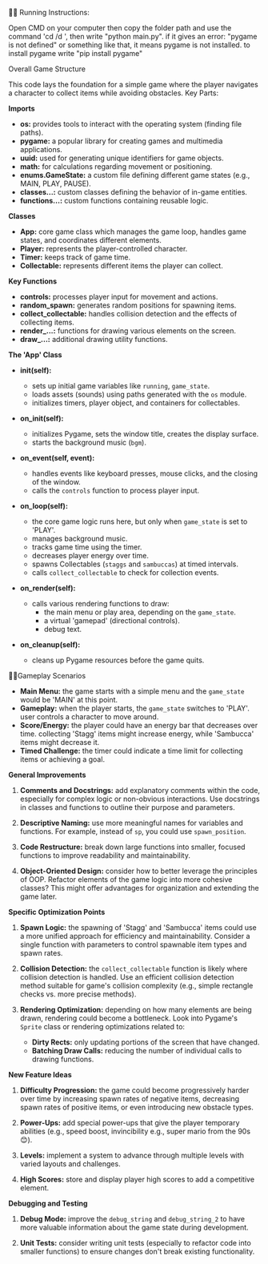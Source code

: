 🤹‍♀️ Running Instructions: 

Open CMD on your computer
then copy the folder path
and use the command 'cd /d <game folder path here>',
then write "python main.py".
if it gives an error: "pygame is not defined" or something like that, it means pygame is not installed.
to install pygame write "pip install pygame" 

Overall Game Structure

This code lays the foundation for a simple game where the player navigates a character to collect items while avoiding obstacles.
Key Parts:

**Imports**
* **os:** provides tools to interact with the operating system (finding file paths).
* **pygame:** a popular library for creating games and multimedia applications.
* **uuid:** used for generating unique identifiers for game objects.
* **math:** for calculations regarding movement or positioning.
* **enums.GameState:** a custom file defining different game states (e.g., MAIN, PLAY, PAUSE).
* **classes...:** custom classes defining the behavior of in-game entities.
* **functions...:** custom functions containing reusable logic.
  
**Classes**
* **App:** core game class which manages the game loop, handles game states, and coordinates different elements.
* **Player:** represents the player-controlled character.
* **Timer:** keeps track of game time.
* **Collectable:** represents different items the player can collect.

**Key Functions**

* **controls:** processes player input for movement and actions.
* **random_spawn:** generates random positions for spawning items.
* **collect_collectable:** handles collision detection and the effects of collecting items.
* **render\_...:** functions for drawing various elements on the screen.
* **draw\_...:** additional drawing utility functions.

**The 'App' Class**

* **__init__(self):**
   - sets up initial game variables like  `running`, `game_state`.
   - loads assets (sounds) using paths generated with the `os` module.
   - initializes timers, player object, and containers for collectables.

* **on_init(self):**
  -  initializes Pygame, sets the window title, creates the display surface.
  -  starts the background music (`bgm`).

* **on_event(self, event):**
  -  handles events like keyboard presses, mouse clicks, and the closing of the window.
  -  calls the `controls` function to process player input.

* **on_loop(self):**
  -  the core game logic runs here, but only when `game_state` is set to 'PLAY'.
  -  manages background music.
  -  tracks game time using the timer.
  -  decreases player energy over time.
  -  spawns Collectables (`staggs` and `sambuccas`) at timed intervals.
  -  calls `collect_collectable` to check for collection events.

* **on_render(self):**
  -  calls various rendering functions to draw:
     - the main menu or play area, depending on the `game_state`.
     - a virtual 'gamepad' (directional controls).
     - debug text.

* **on_cleanup(self):**
  -  cleans up Pygame resources before the game quits.


🦸‍♀️Gameplay Scenarios

* **Main Menu:**  the game starts with a simple menu and the `game_state` would be 'MAIN' at this point.
* **Gameplay:** when the player starts, the `game_state` switches to 'PLAY'. user controls a character to move around.
* **Score/Energy:** the player could have an energy bar that decreases over time. collecting 'Stagg' items might increase energy, while 'Sambucca' items might decrease it.
* **Timed Challenge:** the timer could indicate a time limit for collecting items or achieving a goal.

**General Improvements**

1. **Comments and Docstrings:**  add explanatory comments within the code, especially for complex logic or non-obvious interactions. Use docstrings in classes and functions to outline their purpose and parameters.

2. **Descriptive Naming:** use more meaningful names for variables and functions. For example, instead of `sp`, you could use `spawn_position`.

3. **Code Restructure:** break down large functions into smaller, focused functions to improve readability and maintainability.

4. **Object-Oriented Design:** consider how to better leverage the principles of OOP. Refactor elements of the game logic into more cohesive classes? This might offer advantages for organization and extending the game later.

**Specific Optimization Points**

1. **Spawn Logic:** the spawning of 'Stagg' and 'Sambucca' items could use a more unified approach for efficiency and maintainability. Consider a single function with parameters to control spawnable item types and spawn rates.

2. **Collision Detection:** the `collect_collectable` function is likely where collision detection is handled. Use an efficient collision detection method suitable for game's collision complexity (e.g., simple rectangle checks vs. more precise methods).

3. **Rendering Optimization:** depending on how many elements are being drawn, rendering could become a bottleneck. Look into Pygame's `Sprite` class or rendering optimizations related to:
   - **Dirty Rects:** only updating portions of the screen that have changed.
   - **Batching Draw Calls:** reducing the number of individual calls to drawing functions.

**New Feature Ideas**

1. **Difficulty Progression:** the game could become progressively harder over time by increasing spawn rates of negative items, decreasing spawn rates of positive items, or even introducing new obstacle types.

2. **Power-Ups:** add special power-ups that give the player temporary abilities (e.g., speed boost, invincibility e.g., super mario from the 90s 😊).

3. **Levels:** implement a system to advance through multiple levels with varied layouts and challenges.

4. **High Scores:** store and display player high scores to add a competitive element.

**Debugging and Testing**

1. **Debug Mode:** improve the `debug_string` and `debug_string_2` to have more valuable information about the game state during development.

2. **Unit Tests:** consider writing unit tests (especially to refactor code into smaller functions) to ensure changes don't break existing functionality.


